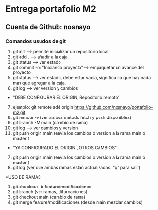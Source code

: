 # Entrega portafolio M2

## Cuenta de Github: nosnayo

### Comandos usudos de git

1. git init --> permite inicializar un repositorio local
2. git add . --> añadir a la caja
3. git status --> ver estado
4. git commit -m "Iniciando proyecto"--> empaquetar un avance del proyecto
5. git status --> ver estado, debe estar vacia, significa no que hay nada mas que agregar a la caja.
6. git log --> ver version y cambios
* "DEBE CONFIGURAR EL ORIGIN, Repositorio remoto"
7. ejemplo: git remote add origin https://github.com/nosnayo/portafolio-m2.git
8. git remote -v  (ver ambos metodo fetch y push disponibles)
9. git branch -M main  (cambio de rama)
10. git log --> ver cambios y version
11. git push origin main  (envia los cambios o version a la rama main o master )
* "YA CONFIGURADO EL ORIGIN , OTROS CAMBIOS"
7.  git push origin main  (envia los cambios o version a la rama main o master )
8. git log (ver que ambas ramas estan actualizadas. "q" para salir)

*USO DE RAMAS
1. git checkout -b feature/modificaciones
2. git branch (ver ramas, difurcaciones)
3. git checkout main (cambio de rama)
4. git merge feature/modificaciones (desde main mezclar cambios)